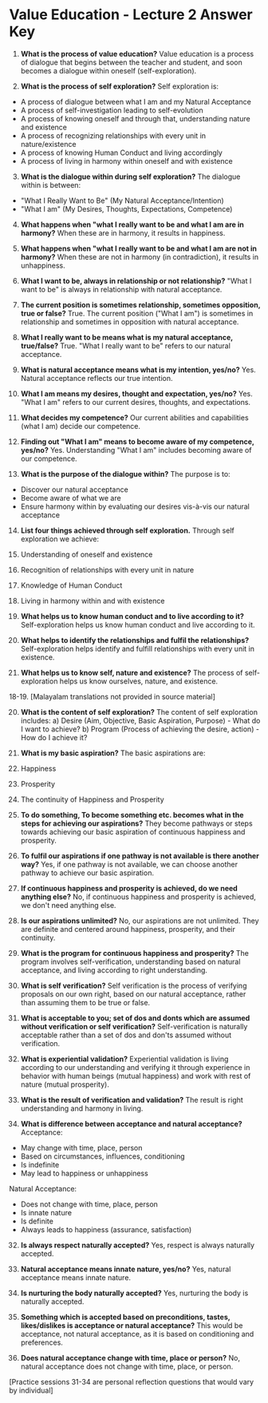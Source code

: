 # Value Education - Lecture 2 Answer Key

1. **What is the process of value education?**
Value education is a process of dialogue that begins between the teacher and student, and soon becomes a dialogue within oneself (self-exploration).

2. **What is the process of self exploration?**
Self exploration is:
- A process of dialogue between what I am and my Natural Acceptance
- A process of self-investigation leading to self-evolution
- A process of knowing oneself and through that, understanding nature and existence
- A process of recognizing relationships with every unit in nature/existence
- A process of knowing Human Conduct and living accordingly
- A process of living in harmony within oneself and with existence

3. **What is the dialogue within during self exploration?**
The dialogue within is between:
- "What I Really Want to Be" (My Natural Acceptance/Intention)
- "What I am" (My Desires, Thoughts, Expectations, Competence)

4. **What happens when "what I really want to be and what I am are in harmony?**
When these are in harmony, it results in happiness.

5. **What happens when "what I really want to be and what I am are not in harmony?**
When these are not in harmony (in contradiction), it results in unhappiness.

6. **What I want to be, always in relationship or not relationship?**
"What I want to be" is always in relationship with natural acceptance.

7. **The current position is sometimes relationship, sometimes opposition, true or false?**
True. The current position ("What I am") is sometimes in relationship and sometimes in opposition with natural acceptance.

8. **What I really want to be means what is my natural acceptance, true/false?**
True. "What I really want to be" refers to our natural acceptance.

9. **What is natural acceptance means what is my intention, yes/no?**
Yes. Natural acceptance reflects our true intention.

10. **What I am means my desires, thought and expectation, yes/no?**
Yes. "What I am" refers to our current desires, thoughts, and expectations.

11. **What decides my competence?**
Our current abilities and capabilities (what I am) decide our competence.

12. **Finding out "What I am" means to become aware of my competence, yes/no?**
Yes. Understanding "What I am" includes becoming aware of our competence.

13. **What is the purpose of the dialogue within?**
The purpose is to:
- Discover our natural acceptance
- Become aware of what we are
- Ensure harmony within by evaluating our desires vis-à-vis our natural acceptance

14. **List four things achieved through self exploration.**
Through self exploration we achieve:
1. Understanding of oneself and existence
2. Recognition of relationships with every unit in nature
3. Knowledge of Human Conduct
4. Living in harmony within and with existence

15. **What helps us to know human conduct and to live according to it?**
Self-exploration helps us know human conduct and live according to it.

16. **What helps to identify the relationships and fulfil the relationships?**
Self-exploration helps identify and fulfill relationships with every unit in existence.

17. **What helps us to know self, nature and existence?**
The process of self-exploration helps us know ourselves, nature, and existence.

18-19. [Malayalam translations not provided in source material]

20. **What is the content of self exploration?**
The content of self exploration includes:
a) Desire (Aim, Objective, Basic Aspiration, Purpose) - What do I want to achieve?
b) Program (Process of achieving the desire, action) - How do I achieve it?

21. **What is my basic aspiration?**
The basic aspirations are:
1. Happiness
2. Prosperity
3. The continuity of Happiness and Prosperity

22. **To do something, To become something etc. becomes what in the steps for achieving our aspirations?**
They become pathways or steps towards achieving our basic aspiration of continuous happiness and prosperity.

23. **To fulfil our aspirations if one pathway is not available is there another way?**
Yes, if one pathway is not available, we can choose another pathway to achieve our basic aspiration.

24. **If continuous happiness and prosperity is achieved, do we need anything else?**
No, if continuous happiness and prosperity is achieved, we don't need anything else.

25. **Is our aspirations unlimited?**
No, our aspirations are not unlimited. They are definite and centered around happiness, prosperity, and their continuity.

26. **What is the program for continuous happiness and prosperity?**
The program involves self-verification, understanding based on natural acceptance, and living according to right understanding.

27. **What is self verification?**
Self verification is the process of verifying proposals on our own right, based on our natural acceptance, rather than assuming them to be true or false.

28. **What is acceptable to you; set of dos and donts which are assumed without verification or self verification?**
Self-verification is naturally acceptable rather than a set of dos and don'ts assumed without verification.

29. **What is experiential validation?**
Experiential validation is living according to our understanding and verifying it through experience in behavior with human beings (mutual happiness) and work with rest of nature (mutual prosperity).

30. **What is the result of verification and validation?**
The result is right understanding and harmony in living.

31. **What is difference between acceptance and natural acceptance?**
Acceptance:
- May change with time, place, person
- Based on circumstances, influences, conditioning
- Is indefinite
- May lead to happiness or unhappiness

Natural Acceptance:
- Does not change with time, place, person
- Is innate nature
- Is definite
- Always leads to happiness (assurance, satisfaction)

32. **Is always respect naturally accepted?**
Yes, respect is always naturally accepted.

33. **Natural acceptance means innate nature, yes/no?**
Yes, natural acceptance means innate nature.

34. **Is nurturing the body naturally accepted?**
Yes, nurturing the body is naturally accepted.

35. **Something which is accepted based on preconditions, tastes, likes/dislikes is acceptance or natural acceptance?**
This would be acceptance, not natural acceptance, as it is based on conditioning and preferences.

36. **Does natural acceptance change with time, place or person?**
No, natural acceptance does not change with time, place, or person.

[Practice sessions 31-34 are personal reflection questions that would vary by individual]
